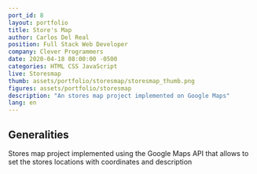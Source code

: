 ```yaml
---
port_id: 8
layout: portfolio
title: Store's Map
author: Carlos Del Real
position: Full Stack Web Developer
company: Clever Programmers
date: 2020-04-18 08:00:00 -0500
categories: HTML CSS JavaScript
live: Storesmap
thumb: assets/portfolio/storesmap/storesmap_thumb.png
figures: assets/portfolio/storesmap
description: "An stores map project implemented on Google Maps"
lang: en
---
```


## Generalities

Stores map project implemented using the Google Maps API that allows to set the stores locations with coordinates and description
